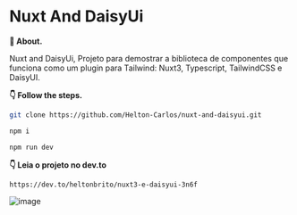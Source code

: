 # Nuxt And DaisyUi

**💬 About.** 

Nuxt and DaisyUi, Projeto para demostrar a biblioteca de componentes que funciona como um plugin para Tailwind: Nuxt3, Typescript, TailwindCSS e DaisyUI.

**👇 Follow the steps.** 

```bash
git clone https://github.com/Helton-Carlos/nuxt-and-daisyui.git
```

```bash
npm i 
```

```bash
npm run dev
```

**👇 Leia o projeto no dev.to** 
```bash
https://dev.to/heltonbrito/nuxt3-e-daisyui-3n6f
```


![image](https://github.com/user-attachments/assets/2dfb85bf-29a4-49af-9f46-30fe8eac54b9)

